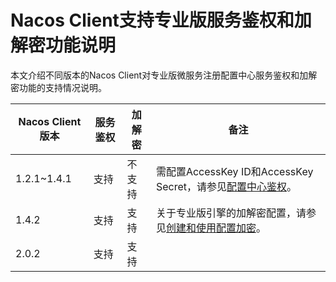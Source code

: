 # Nacos Client支持专业版服务鉴权和加解密功能说明

本文介绍不同版本的Nacos Client对专业版微服务注册配置中心服务鉴权和加解密功能的支持情况说明。

|Nacos Client版本|服务鉴权|加解密|备注|
|--------------|----|---|--|
|1.2.1~1.4.1|支持|不支持|需配置AccessKey ID和AccessKey Secret，请参见[配置中心鉴权](/cn.zh-CN/微服务注册配置中心/Nacos/配置管理/配置中心鉴权.md)。|
|1.4.2|支持|支持|关于专业版引擎的加解密配置，请参见[创建和使用配置加密](/cn.zh-CN/微服务注册配置中心/Nacos/配置管理/创建和使用配置加密.md)。|
|2.0.2|支持|支持|

